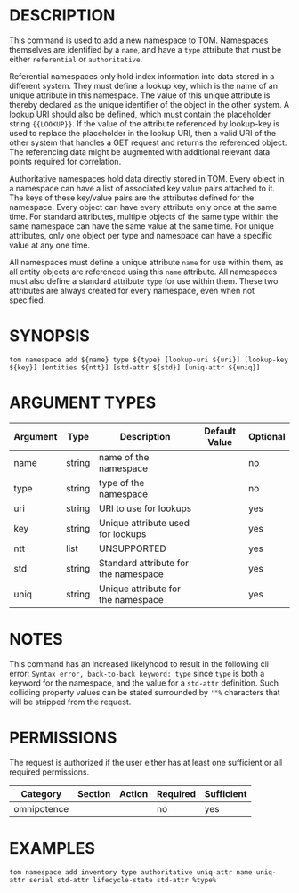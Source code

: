 # DESCRIPTION

This command is used to add a new namespace to TOM. Namespaces themselves are
identified by a `name`, and have a `type` attribute that must be either
`referential` or `authoritative`.

Referential namespaces only hold index information into data stored in a
different system. They must define a lookup key, which is the name of an
unique attribute in this namespace. The value of this unique attribute is
thereby declared as the unique identifier of the object in the other
system. A lookup URI should also be defined, which must contain the placeholder
string `{{LOOKUP}}`. If the value of the attribute referenced by
lookup-key is used to replace the placeholder in the lookup URI, then a
valid URI of the other system that handles a GET request and returns the
referenced object.
The referencing data might be augmented with additional relevant data points
required for correlation.

Authoritative namespaces hold data directly stored in TOM. Every object in a
namespace can have a list of associated key value pairs attached to it. The
keys of these key/value pairs are the attributes defined for the namespace.
Every object can have every attribute only once at the same time. For
standard attributes, multiple objects of the same type within the same
namespace can have the same value at the same time. For unique attributes, only
one object per type and namespace can have a specific value at any one time.

All namespaces must define a unique attribute `name` for use within them, as
all entity objects are referenced using this `name` attribute. All
namespaces must also define a standard attribute `type` for use within them.
These two attributes are always created for every namespace, even when not
specified.

# SYNOPSIS

```
tom namespace add ${name} type ${type} [lookup-uri ${uri}] [lookup-key ${key}] [entities ${ntt}] [std-attr ${std}] [uniq-attr ${uniq}]
```

# ARGUMENT TYPES

Argument | Type | Description | Default Value | Optional
 ------- | ---- | ----------- | ------------- | --------
name | string | name of the namespace | | no
type | string | type of the namespace | | no
uri | string | URI to use for lookups | | yes
key | string | Unique attribute used for lookups | | yes
ntt | list | UNSUPPORTED | | yes
std | string | Standard attribute for the namespace | | yes
uniq | string | Unique attribute for the namespace | | yes

# NOTES

This command has an increased likelyhood to result in the following cli
error: `Syntax error, back-to-back keyword: type` since `type` is both a
keyword for the namespace, and the value for a `std-attr` definition.
Such colliding property values can be stated surrounded by `'"%` characters
that will be stripped from the request.

# PERMISSIONS

The request is authorized if the user either has at least one
sufficient or all required permissions.

Category | Section | Action | Required | Sufficient
 ------- | ------- | ------ | -------- | ----------
omnipotence | | | no | yes

# EXAMPLES

```
tom namespace add inventory type authoritative uniq-attr name uniq-attr serial std-attr lifecycle-state std-attr %type%
```
